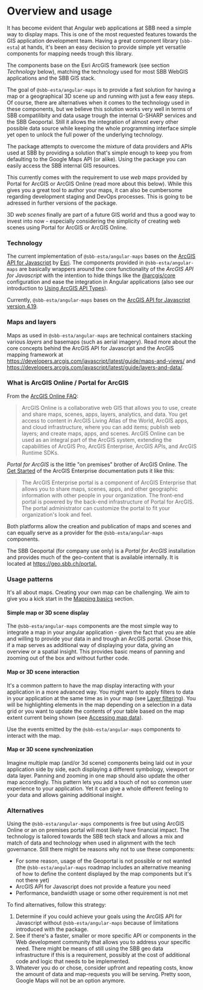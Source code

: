 # Overview and usage

It has become evident that Angular web applications at SBB need a simple way to display maps. This is one of the most requested features towards the GIS application development team. Having a great component library (`sbb-esta`) at hands, it's been an easy decision to provide simple yet versatile components for mapping needs trough this library.

The components base on the Esri ArcGIS framework (see section _Technology_ below), matching the technology used for most SBB WebGIS applications and the SBB GIS stack.

The goal of `@sbb-esta/angular-maps` is to provide a fast solution for having a map or a geographical 3D scene up and running with just a few easy steps. Of course, there are alternatives when it comes to the technology used in these components, but we believe this solution works very well in terms of SBB compatilibity and data usage trough the internal G-SHARP services and the SBB Geoportal. Still it allows the integration of almost every other possible data source while keeping the whole programming interface simple yet open to unlock the full power of the underlying technology.

The package attempts to overcome the mixture of data providers and APIs used at SBB by providing a solution that's simple enough to keep you from defaulting to the Google Maps API (or alike). Using the package you can easily access the SBB internal GIS resources.

This currently comes with the requirement to use _web maps_ provided by Portal for ArcGIS or ArcGIS Online (read more about this below). While this gives you a great tool to author your maps, it can also be cumbersome regarding development staging and DevOps processes. This is going to be adressed in further versions of the package.

3D _web scenes_ finally are part of a future GIS world and thus a good way to invest into now - especially considering the simplicity of creating web scenes using Portal for ArcGIS or ArcGIS Online.

### Technology

The current implementation of `@sbb-esta/angular-maps` bases on the [ArcGIS API for Javascript](https://developers.arcgis.com/javascript/) by [Esri](https://www.esri.com). The components provided in `@sbb-esta/angular-maps` are basically wrappers around the core functionality of the _ArcGIS API for Javascript_ with the intention to hide things like the [@arcgis/core](https://www.npmjs.com/package/@arcgis/core) configuration and ease the integration in Angular applications (also see our introduction to [Using ArcGIS API Types](/maps/advanced/using-arcgis-types)).

Currently, `@sbb-esta/angular-maps` bases on the [ArcGIS API for Javascript version 4.19](https://developers.arcgis.com/javascript/latest/4.19/).

### Maps and layers

Maps as used in `@sbb-esta/angular-maps` are technical containers stacking various _layers_ and basemaps (such as aerial imagery). Read more about the core concepts behind the ArcGIS API for Javascript and the ArcGIS mapping framework at <https://developers.arcgis.com/javascript/latest/guide/maps-and-views/> and <https://developers.arcgis.com/javascript/latest/guide/layers-and-data/>.

### What is ArcGIS Online / Portal for ArcGIS

From the [ArcGIS Online FAQ](https://doc.arcgis.com/en/arcgis-online/reference/faq.htm#anchor1):

> ArcGIS Online is a collaborative web GIS that allows you to use, create and share maps, scenes, apps, layers, analytics, and data. You get access to content in ArcGIS Living Atlas of the World, ArcGIS apps, and cloud infrastructure, where you can add items; publish web layers; and create maps, apps, and scenes. ArcGIS Online can be used as an integral part of the ArcGIS system, extending the capabilities of ArcGIS Pro, ArcGIS Enterprise, ArcGIS APIs, and ArcGIS Runtime SDKs.

_Portal for ArcGIS_ is the little "on premises" brother of ArcGIS Online. The [Get Started](https://enterprise.arcgis.com/en/portal/latest/use/what-is-portal-for-arcgis-.htm) of the ArcGIS Enterprise documentation puts it like this:

> The ArcGIS Enterprise portal is a component of ArcGIS Enterprise that allows you to share maps, scenes, apps, and other geographic information with other people in your organization. The front-end portal is powered by the back-end infrastructure of Portal for ArcGIS. The portal administrator can customize the portal to fit your organization's look and feel.

Both platforms allow the creation and publication of maps and scenes and can equally serve as a provider for the `@sbb-esta/angular-maps` components.

The SBB Geoportal (for company use only) is a _Portal for ArcGIS_ installation and provides much of the geo-content that is available internally. It is located at <https://geo.sbb.ch/portal.>

### Usage patterns

It's all about maps. Creating your own map can be challenging. We aim to give you a kick start in the [Mapping basics](/maps/introduction/mapping-basics) section.

#### Simple map or 3D scene display

The `@sbb-esta/angular-maps` components are the most simple way to integrate a map in your angular application - given the fact that you are able and willing to provide your data in and trough an ArcGIS portal. Chose this, if a map serves as additional way of displaying your data, giving an overview or a spatial insight. This provides basic means of panning and zooming out of the box and without further code.

#### Map or 3D scene interaction

It's a common pattern to have the map display interacting with your application in a more advanced way. You might want to apply filters to data in your application at the same time as in your map (see [Layer filtering](/maps/advanced/layer-filtering)). You will be highlighting elements in the map depending on a selection in a data grid or you want to update the contents of your table based on the map extent current being shown (see [Accessing map data](/maps/advanced/accessing-map-data)).

Use the events emitted by the `@sbb-esta/angular-maps` components to interact with the map.

#### Map or 3D scene synchronization

Imagine multiple map (and/or 3d scene) components being laid out in your application side by side, each displaying a different symbology, viewport or data layer. Panning and zooming in one map should also update the other map accordingly. This pattern lets you add a touch of not so common user experience to your application. Yet it can give a whole different feeling to your data and allows gaining additional insight.

### Alternatives

Using the `@sbb-esta/angular-maps` components is free but using ArcGIS Online or an on premises portal will most likely have financial impact. The technology is tailored towards the SBB tech stack and allows a mix and match of data and technology when used in alignment with the tech governance. Still there might be reasons why not to use these components:

- For some reason, usage of the Geoportal is not possible or not wanted (the `@sbb-esta/angular-maps` roadmap includes an alternative meaning of how to define the content displayed by the map components but it's not there yet)
- ArcGIS API for Javascript does not provide a feature you need
- Performance, bandwidth usage or some other requirement is not met

To find alternatives, follow this strategy:

1. Determine if you could achieve your goals using the ArcGIS API for Javascript without `@sbb-esta/angular-maps` because of limitations introduced with the package.
2. See if there's a faster, smaller or more specific API or components in the Web development community that allows you to address your specific need. There might be means of still using the SBB geo data infrastructure if this is a requirement, possibly at the cost of additional code and logic that needs to be implemented.
3. Whatever you do or chose, consider upfront and repeating costs, know the amount of data and map-requests you will be serving. Pretty soon, Google Maps will not be an option anymore.
